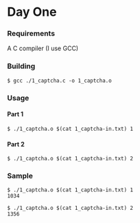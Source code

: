 # Day One

### Requirements

A C compiler (I use GCC)

### Building

`$ gcc ./1_captcha.c -o 1_captcha.o`

### Usage

#### Part 1

`$ ./1_captcha.o $(cat 1_captcha-in.txt) 1`

#### Part 2

`$ ./1_captcha.o $(cat 1_captcha-in.txt) 2`

### Sample

```
$ ./1_captcha.o $(cat 1_captcha-in.txt) 1
1034
```

```
$ ./1_captcha.o $(cat 1_captcha-in.txt) 2
1356
```